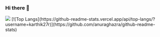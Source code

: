 ### Hi there 👋

<!--
**karthik27r/karthik27r** is a ✨ _special_ ✨ repository because its `README.md` (this file) appears on your GitHub profile.

Here are some ideas to get you started:

- 🔭 I’m currently working on ...
- 🌱 I’m currently learning ...
- 👯 I’m looking to collaborate on ...
- 🤔 I’m looking for help with ...
- 💬 Ask me about ...
- 📫 How to reach me: ...
- 😄 Pronouns: ...
- ⚡ Fun fact: ...
-->

<img src ="https://github-readme-stats.vercel.app/api?username=karthik27r&&show_icons=true&theme=radical">
[![Top Langs](https://github-readme-stats.vercel.app/api/top-langs/?username=karthik27r)](https://github.com/anuraghazra/github-readme-stats)
